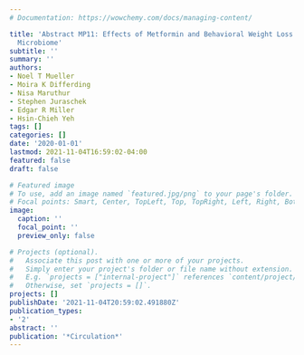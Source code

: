 ```yaml
---
# Documentation: https://wowchemy.com/docs/managing-content/

title: 'Abstract MP11: Effects of Metformin and Behavioral Weight Loss on the Gut
  Microbiome'
subtitle: ''
summary: ''
authors:
- Noel T Mueller
- Moira K Differding
- Nisa Maruthur
- Stephen Juraschek
- Edgar R Miller
- Hsin-Chieh Yeh
tags: []
categories: []
date: '2020-01-01'
lastmod: 2021-11-04T16:59:02-04:00
featured: false
draft: false

# Featured image
# To use, add an image named `featured.jpg/png` to your page's folder.
# Focal points: Smart, Center, TopLeft, Top, TopRight, Left, Right, BottomLeft, Bottom, BottomRight.
image:
  caption: ''
  focal_point: ''
  preview_only: false

# Projects (optional).
#   Associate this post with one or more of your projects.
#   Simply enter your project's folder or file name without extension.
#   E.g. `projects = ["internal-project"]` references `content/project/deep-learning/index.md`.
#   Otherwise, set `projects = []`.
projects: []
publishDate: '2021-11-04T20:59:02.491880Z'
publication_types:
- '2'
abstract: ''
publication: '*Circulation*'
---
```

